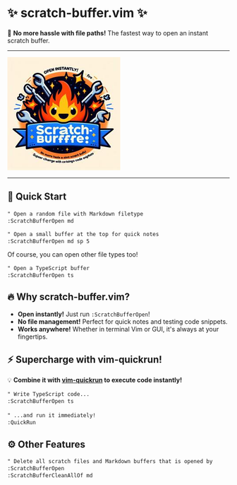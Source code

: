 # :sparkles: scratch-buffer.vim :sparkles:

:rocket: **No more hassle with file paths!** The fastest way to open an instant scratch buffer.

- - -

![](./readme/logo.jpg)

- - -

## :wrench: Quick Start

```vim
" Open a random file with Markdown filetype
:ScratchBufferOpen md
```

```vim
" Open a small buffer at the top for quick notes
:ScratchBufferOpen md sp 5
```

Of course, you can open other file types too!

```vim
" Open a TypeScript buffer
:ScratchBufferOpen ts
```

## :fire: Why scratch-buffer.vim?

- **Open instantly!** Just run `:ScratchBufferOpen`!
- **No file management!** Perfect for quick notes and testing code snippets.
- **Works anywhere!** Whether in terminal Vim or GUI, it's always at your fingertips.

## :zap: Supercharge with vim-quickrun!

:bulb: **Combine it with [vim-quickrun](https://github.com/thinca/vim-quickrun) to execute code instantly!**

```vim
" Write TypeScript code...
:ScratchBufferOpen ts

" ...and run it immediately!
:QuickRun
```

## :gear: Other Features

```vim
" Delete all scratch files and Markdown buffers that is opened by :ScratchBufferOpen
:ScratchBufferCleanAllOf md
```
